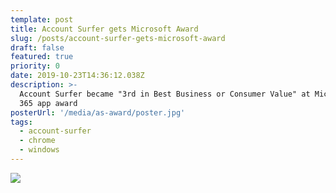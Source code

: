 ```yaml
---
template: post
title: Account Surfer gets Microsoft Award
slug: /posts/account-surfer-gets-microsoft-award
draft: false
featured: true
priority: 0
date: 2019-10-23T14:36:12.038Z
description: >-
  Account Surfer became "3rd in Best Business or Consumer Value" at Microsoft
  365 app award
posterUrl: '/media/as-award/poster.jpg'
tags:
  - account-surfer
  - chrome
  - windows
---
```


![](/media/as-award/01.png)
